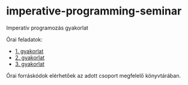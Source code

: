 # imperative-programming-seminar

Imperatív programozás gyakorlat

Órai feladatok:

* [1. gyakorlat](exercises/01.md)
* [2. gyakorlat](exercises/02.md)
* [3. gyakorlat](exercises/03.md)


Órai forráskódok elérhetőek az adott csoport megfelelő könyvtárában.

